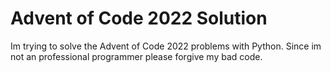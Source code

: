 # Advent of Code 2022 Solution

Im trying to solve the Advent of Code 2022 problems with Python.
Since im not an professional programmer please forgive my bad code.